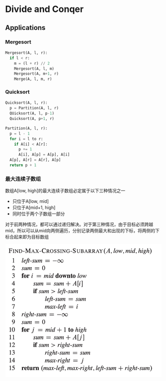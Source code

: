 # Divide and Conqer

## Applications

### Mergesort

```python
Mergesort(A, l, r):
  if l < r:
    m = (l + r) // 2
    Mergesort(A, l, m)
    Mergesort(A, m+1, r)
    Merge(A, l, m, r)
```

### Quicksort

```python
Quicksort(A, l, r):
  p = Partition(A, l, r)
  QUicksort(A, l, p-1)
  Quicksort(A, p+1, r)
```

```python
Partition(A, l, r):
  p = l - 1
  for i = l to r:
    if A[i] < A[r]:
      p += 1
      A[i], A[p] = A[p], A[i]
  A[p], A[r] = A[r], A[p]
  return p + 1
```

### 最大连续子数组

数组A[low, high]的最大连续子数组必定属于以下三种情况之一

- 只位于A[low, mid]
- 只位于A[mid+1, high]
- 同时位于两个子数组一部分

对于前两种情况，都可以通过递归解决。对于第三种情况，由于目标必须跨越mid，所以可以从mid向两侧遍历，分别记录两侧最大和出现的下标，将两侧的下标合起来即为目标数组

![dc1](../../img/algorithm/dc1.png)

